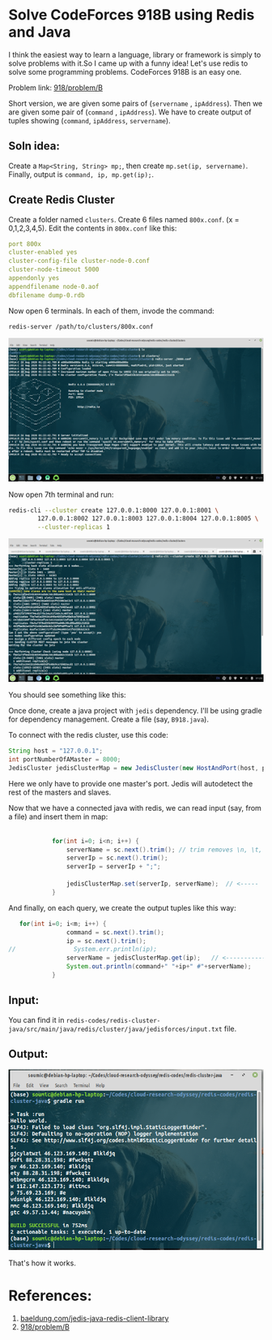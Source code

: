 # Solve CodeForces 918B using Redis and Java
I think the easiest way to learn a language, library or framework is simply to
solve problems with it.So I came up with a funny idea! Let's use redis to solve
some programming problems. CodeForces 918B is an easy one.

Problem link: [918/problem/B](https://codeforces.com/contest/918/problem/B)

Short version, we are given some pairs of (`servername` , `ipAddress`).
Then we are given some pair of (`command` , `ipAddress`). We have to create output 
of tuples showing (`command`, `ipAddress`, `servername`).

## Soln idea:
Create a `Map<String, String> mp;`, then create `mp.set(ip, servername)`.
Finally, output is `command, ip, mp.get(ip);`.

## Create Redis Cluster
Create a folder named `clusters`. Create 6 files named `800x.conf`. (x = 0,1,2,3,4,5).
Edit the contents in `800x.conf` like this:

```yml
port 800x
cluster-enabled yes
cluster-config-file cluster-node-0.conf
cluster-node-timeout 5000
appendonly yes
appendfilename node-0.aof
dbfilename dump-0.rdb
```

Now open 6 terminals. In each of them, invode the command:
```bash
redis-server /path/to/clusters/800x.conf
```

![image name](4-redis-single-instance.png)

Now open 7th terminal and run:
```bash
redis-cli --cluster create 127.0.0.1:8000 127.0.0.1:8001 \
        127.0.0.1:8002 127.0.0.1:8003 127.0.0.1:8004 127.0.0.1:8005 \
        --cluster-replicas 1
```
![image name](5-create-cluster.png)

You should see something like this:

Once done, create a java project with `jedis` dependency. I'll be using gradle for dependency management.
Create a file (say, `B918.java`).

To connect with the redis cluster, use this code:
```java
String host = "127.0.0.1";
int portNumberOfAMaster = 8000;
JedisCluster jedisClusterMap = new JedisCluster(new HostAndPort(host, portNumberOfAMaster));
```
Here we only have to provide one master's port. Jedis will autodetect the rest of the masters and slaves.

Now that we have a connected java with redis, we can read input (say, from a file) and insert them in map:

```java

            for(int i=0; i<n; i++) {
                serverName = sc.next().trim(); // trim removes \n, \t, etc string literals
                serverIp = sc.next().trim();
                serverIp = serverIp + ";";
             
                jedisClusterMap.set(serverIp, serverName);  // <-----
            }
```

And finally, on each query, we create the output tuples like this way:
```java
   for(int i=0; i<m; i++) {
                command = sc.next().trim();
                ip = sc.next().trim();
//                System.err.println(ip);
                serverName = jedisClusterMap.get(ip);   // <------------ 
                System.out.println(command+" "+ip+" #"+serverName);
            }
```

## Input:
You can find it in `redis-codes/redis-cluster-java/src/main/java/redis/cluster/java/jedisforces/input.txt` file.
## Output:
![image name](6-output.png)

That's how it works.

# References:
1. [baeldung.com/jedis-java-redis-client-library](https://www.baeldung.com/jedis-java-redis-client-library)
2. [918/problem/B](https://codeforces.com/contest/918/problem/B)